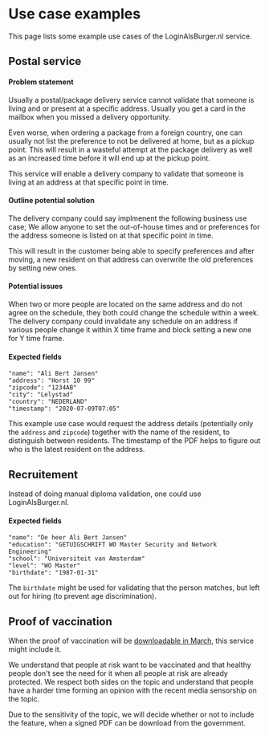 <title>Use case examples</title>

# Use case examples

This page lists some example use cases of the LoginAlsBurger.nl service.

## Postal service

#### Problem statement
Usually a postal/package delivery service cannot validate that someone is living
and or present at a specific address.
Usually you get a card in the mailbox when you missed a delivery opportunity.

Even worse, when ordering a package from a foreign country,
one can usually not list the preference to not be delivered at home,
but as a pickup point.
This will result in a wasteful attempt at the package delivery
as well as an increased time before it will end up at the pickup point.

This service will enable a delivery company to validate that someone
is living at an address at that specific point in time.

#### Outline potential solution

The delivery company could say implmenent the following business use case;
We allow anyone to set the out-of-house times and or preferences for the address
someone is listed on at that specific point in time.

This will result in the customer being able to specify preferences
and after moving, a new resident on that address can overwrite the old preferences by setting new ones.

#### Potential issues

When two or more people are located on the same address and do not agree on the schedule,
they both could change the schedule within a week.
The delivery company could invalidate any schedule on an address if various people
change it within X time frame and block setting a new one for Y time frame.

#### Expected fields

```
"name": "Ali Bert Jansen"
"address": "Horst 10 99"
"zipcode": "1234AB"
"city": "Lelystad"
"country": "NEDERLAND"
"timestamp": "2020-07-09T07:05"
```
This example use case would request the address details
(potentially only the `address` and `zipcode`)
together with the name of the resident,
to distinguish between residents.
The timestamp of the PDF helps to figure out who is the latest resident on the address.

## Recruitement

Instead of doing manual diploma validation,
one could use LoginAlsBurger.nl.

#### Expected fields

```
"name": "De heer Ali Bert Jansen"
"education": "GETUIGSCHRIFT WO Master Security and Network Engineering"
"school": "Universiteit van Amsterdam"
"level": "WO Master"
"birthdate": "1987-01-31"
```
The `birthdate` might be used for validating that the person matches,
but left out for hiring (to prevent age discrimination).


## Proof of vaccination

When the proof of vaccination will be
[downloadable in March](https://nos.nl/collectie/13850/artikel/2360888-rivm-vaccinatiebewijs-is-pas-eind-maart-te-downloaden-niet-eind-januari),
this service might include it.

We understand that people at risk want to be vaccinated
and that healthy people don't see the need for it when
all people at risk are already protected.
We respect both sides on the topic
and understand that people have a harder time
forming an opinion with the recent media sensorship on the topic.

Due to the sensitivity of the topic,
we will decide whether or not to include the feature,
when a signed PDF can be download from the government.


